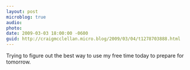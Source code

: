 ```yaml
---
layout: post
microblog: true
audio: 
photo: 
date: 2009-03-03 18:00:00 -0600
guid: http://craigmcclellan.micro.blog/2009/03/04/t1278703888.html
---
```

Trying to figure out the best way to use my free time today to prepare for tomorrow.
